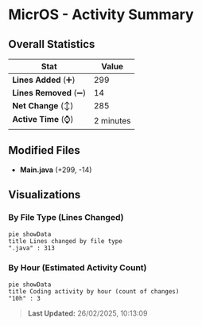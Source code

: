 # MicrOS - Activity Summary 

## Overall Statistics

| Stat                   | Value                                                             |
| ---------------------- | ----------------------------------------------------------------- |
| **Lines Added** (➕)   | 299                                          |
| **Lines Removed** (➖) | 14                                        |
| **Net Change** (↕)    | 285                |
| **Active Time** (⌚)   | 2 minutes |


## Modified Files
- **Main.java** (+299, -14)

## Visualizations

### By File Type (Lines Changed)

```mermaid
pie showData
title Lines changed by file type
".java" : 313
```

### By Hour (Estimated Activity Count)

```mermaid
pie showData
title Coding activity by hour (count of changes)
"10h" : 3
```


> **Last Updated:** 26/02/2025, 10:13:09
